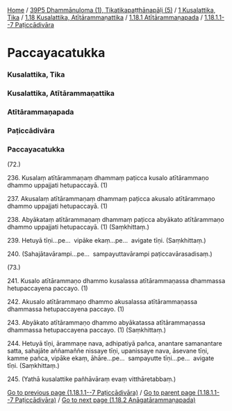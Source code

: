 
[Home](/) / [39P5 Dhammānuloma (1), Tikatikapaṭṭhānapāḷi (5)](../../../../../39P5.md) / [1 Kusalattika, Tika](../../../../1.md) / [1.18 Kusalattika, Atītārammaṇattika](../../../1.18.md) / [1.18.1 Atītārammaṇapada](../../1.18.1.md) / [1.18.1.1--7 Paṭiccādivāra](../1.18.1.1--7.md)

# Paccayacatukka

### Kusalattika, Tika

### Kusalattika, Atītārammaṇattika

### Atītārammaṇapada

### Paṭiccādivāra

### Paccayacatukka

(72.)

236\. Kusalaṃ atītārammaṇaṃ dhammaṃ paṭicca kusalo atītārammaṇo dhammo uppajjati hetupaccayā. (1)

237\. Akusalaṃ atītārammaṇaṃ dhammaṃ paṭicca akusalo atītārammaṇo dhammo uppajjati hetupaccayā. (1)

238\. Abyākataṃ atītārammaṇaṃ dhammaṃ paṭicca abyākato atītārammaṇo dhammo uppajjati hetupaccayā. (1) (Saṃkhittaṃ.)

239\. Hetuyā tīṇi…pe…  vipāke ekaṃ…pe…  avigate tīṇi. (Saṃkhittaṃ.)

240\. (Sahajātavārampi…pe…  sampayuttavārampi paṭiccavārasadisaṃ.)

(73.)

241\. Kusalo atītārammaṇo dhammo kusalassa atītārammaṇassa dhammassa hetupaccayena paccayo. (1)

242\. Akusalo atītārammaṇo dhammo akusalassa atītārammaṇassa dhammassa hetupaccayena paccayo. (1)

243\. Abyākato atītārammaṇo dhammo abyākatassa atītārammaṇassa dhammassa hetupaccayena paccayo. (1) (Saṃkhittaṃ.)

244\. Hetuyā tīṇi, ārammaṇe nava, adhipatiyā pañca, anantare samanantare satta, sahajāte aññamaññe nissaye tīṇi, upanissaye nava, āsevane tīṇi, kamme pañca, vipāke ekaṃ, āhāre…pe…  sampayutte tīṇi…pe…  avigate tīṇi. (Saṃkhittaṃ.)

245\. (Yathā kusalattike pañhāvāraṃ evaṃ vitthāretabbaṃ.)

[Go to previous page (1.18.1.1--7 Paṭiccādivāra)](../1.18.1.1--7.md) / [Go to parent page (1.18.1.1--7 Paṭiccādivāra)](../1.18.1.1--7.md) / [Go to next page (1.18.2 Anāgatārammaṇapada)](../../1.18.2.md)


